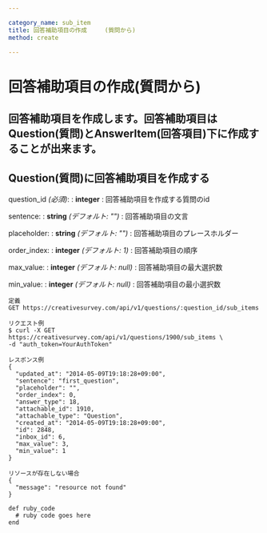 ```yaml
---

category_name: sub_item
title: 回答補助項目の作成　　　(質問から)
method: create

---
```


# 回答補助項目の作成(質問から)

## 回答補助項目を作成します。回答補助項目はQuestion(質問)とAnswerItem(回答項目)下に作成することが出来ます。

## Question(質問)に回答補助項目を作成する
question_id _(必須)_:
: __integer__
: 回答補助項目を作成する質問のid

sentence:
: __string__ _(デフォルト: "")_
: 回答補助項目の文言

placeholder:
: __string__ _(デフォルト: "")_
: 回答補助項目のプレースホルダー

order_index:
: __integer__ _(デフォルト: 1)_
: 回答補助項目の順序

max_value:
: __integer__ _(デフォルト: null)_
: 回答補助項目の最大選択数

min_value:
: __integer__ _(デフォルト: null)_
: 回答補助項目の最小選択数

~~~
定義
GET https://creativesurvey.com/api/v1/questions/:question_id/sub_items

リクエスト例
$ curl -X GET https://creativesurvey.com/api/v1/questions/1900/sub_items \
-d "auth_token=YourAuthToken"

レスポンス例
{
  "updated_at": "2014-05-09T19:18:28+09:00",
  "sentence": "first_question",
  "placeholder": "",
  "order_index": 0,
  "answer_type": 18,
  "attachable_id": 1910,
  "attachable_type": "Question",
  "created_at": "2014-05-09T19:18:28+09:00",
  "id": 2848,
  "inbox_id": 6,
  "max_value": 3,
  "min_value": 1
}
  
リソースが存在しない場合
{
  "message": "resource not found"
}
~~~

~~~
def ruby_code
  # ruby code goes here
end
~~~
